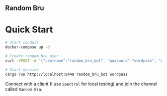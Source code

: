 Random Bru
----------

# Quick Start

```bash
# Start conduit
docker-compose up -d

# Create random_bru user
curl -XPOST -d '{"username":"random_bru_bot", "password":"wordpass", "auth": {"type":"m.login.dummy"}}' "http://localhost:8448/_matrix/client/r0/register"

# Start service
cargo run http://localhost:8448 random_bru_bot wordpass
```

Connect with a client (I use `Spectral` for local testing) and join the channel called `Random Bru`.
